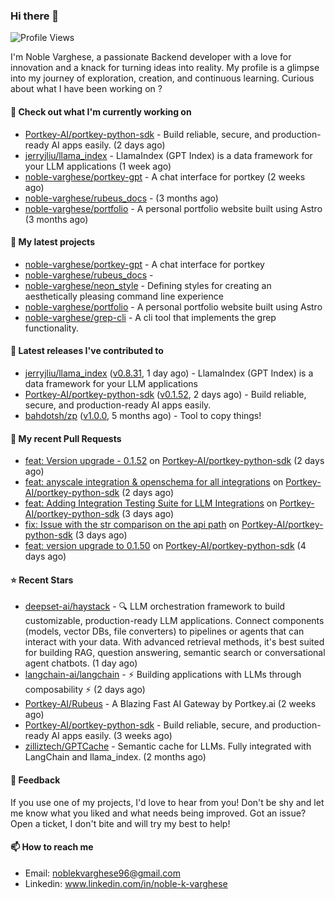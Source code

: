 ### Hi there 👋
![Profile Views](https://komarev.com/ghpvc/?username=noble-varghese&label=PROFILE+VIEWS)

I'm Noble Varghese, a passionate Backend developer with a love for innovation and a knack for turning ideas into reality. My profile is a glimpse into my journey of exploration, creation, and continuous learning. Curious about what I have been working on ?


#### 👷 Check out what I'm currently working on

- [Portkey-AI/portkey-python-sdk](https://github.com/Portkey-AI/portkey-python-sdk) - Build reliable, secure, and production-ready AI apps easily. (2 days ago)
- [jerryjliu/llama_index](https://github.com/jerryjliu/llama_index) - LlamaIndex (GPT Index) is a data framework for your LLM applications (1 week ago)
- [noble-varghese/portkey-gpt](https://github.com/noble-varghese/portkey-gpt) - A chat interface for portkey (2 weeks ago)
- [noble-varghese/rubeus_docs](https://github.com/noble-varghese/rubeus_docs) -  (3 months ago)
- [noble-varghese/portfolio](https://github.com/noble-varghese/portfolio) - A personal portfolio website built using Astro (3 months ago)

#### 🌱 My latest projects

- [noble-varghese/portkey-gpt](https://github.com/noble-varghese/portkey-gpt) - A chat interface for portkey
- [noble-varghese/rubeus_docs](https://github.com/noble-varghese/rubeus_docs) - 
- [noble-varghese/neon_style](https://github.com/noble-varghese/neon_style) - Defining styles for creating an aesthetically pleasing command line experience
- [noble-varghese/portfolio](https://github.com/noble-varghese/portfolio) - A personal portfolio website built using Astro
- [noble-varghese/grep-cli](https://github.com/noble-varghese/grep-cli) - A cli tool that implements the grep functionality.

#### 🔭 Latest releases I've contributed to

- [jerryjliu/llama_index](https://github.com/jerryjliu/llama_index) ([v0.8.31](https://github.com/jerryjliu/llama_index/releases/tag/v0.8.31), 1 day ago) - LlamaIndex (GPT Index) is a data framework for your LLM applications
- [Portkey-AI/portkey-python-sdk](https://github.com/Portkey-AI/portkey-python-sdk) ([v0.1.52](https://github.com/Portkey-AI/portkey-python-sdk/releases/tag/v0.1.52), 2 days ago) - Build reliable, secure, and production-ready AI apps easily.
- [bahdotsh/zp](https://github.com/bahdotsh/zp) ([v1.0.0](https://github.com/bahdotsh/zp/releases/tag/v1.0.0), 5 months ago) - Tool to copy things!

#### 🔨 My recent Pull Requests

- [feat: Version upgrade - 0.1.52](https://github.com/Portkey-AI/portkey-python-sdk/pull/26) on [Portkey-AI/portkey-python-sdk](https://github.com/Portkey-AI/portkey-python-sdk) (2 days ago)
- [feat: anyscale integration &amp; openschema for all integrations](https://github.com/Portkey-AI/portkey-python-sdk/pull/25) on [Portkey-AI/portkey-python-sdk](https://github.com/Portkey-AI/portkey-python-sdk) (2 days ago)
- [feat: Adding Integration Testing Suite for LLM Integrations](https://github.com/Portkey-AI/portkey-python-sdk/pull/23) on [Portkey-AI/portkey-python-sdk](https://github.com/Portkey-AI/portkey-python-sdk) (3 days ago)
- [fix: Issue with the str comparison on the api path](https://github.com/Portkey-AI/portkey-python-sdk/pull/22) on [Portkey-AI/portkey-python-sdk](https://github.com/Portkey-AI/portkey-python-sdk) (3 days ago)
- [feat: version upgrade to 0.1.50](https://github.com/Portkey-AI/portkey-python-sdk/pull/21) on [Portkey-AI/portkey-python-sdk](https://github.com/Portkey-AI/portkey-python-sdk) (4 days ago)


#### ⭐ Recent Stars

- [deepset-ai/haystack](https://github.com/deepset-ai/haystack) - :mag: LLM orchestration framework to build customizable, production-ready LLM applications. Connect components (models, vector DBs, file converters) to pipelines or agents that can interact with your data. With advanced retrieval methods, it&#39;s best suited for building RAG, question answering, semantic search or conversational agent chatbots. (1 day ago)
- [langchain-ai/langchain](https://github.com/langchain-ai/langchain) - ⚡ Building applications with LLMs through composability ⚡ (2 days ago)
- [Portkey-AI/Rubeus](https://github.com/Portkey-AI/Rubeus) - A Blazing Fast AI Gateway by Portkey.ai (2 weeks ago)
- [Portkey-AI/portkey-python-sdk](https://github.com/Portkey-AI/portkey-python-sdk) - Build reliable, secure, and production-ready AI apps easily. (3 weeks ago)
- [zilliztech/GPTCache](https://github.com/zilliztech/GPTCache) - Semantic cache for LLMs. Fully integrated with LangChain and llama_index.  (2 months ago)

#### 💬 Feedback

If you use one of my projects, I'd love to hear from you! Don't be shy and let me know what you liked and what needs being improved. Got an issue? Open a ticket, I don't bite and will try my best to help!

#### 📫 How to reach me

- Email: noblekvarghese96@gmail.com
- Linkedin: www.linkedin.com/in/noble-k-varghese
